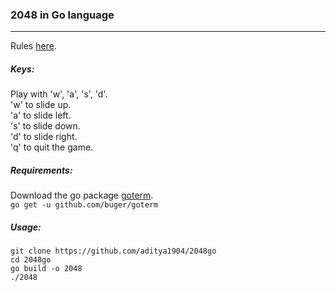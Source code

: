 ### 2048 in Go language
---
Rules [here](https://en.wikipedia.org/wiki/2048_(video_game)).

##### Keys:  
Play with 'w', 'a', 's', 'd'.  
'w' to slide up.  
'a' to slide left.  
's' to slide down.  
'd' to slide right.  
'q' to quit the game.  

##### Requirements:  
Download the go package [goterm](https://github.com/buger/goterm).  
`go get -u github.com/buger/goterm`

##### Usage:
```
git clone https://github.com/aditya1904/2048go  
cd 2048go  
go build -o 2048  
./2048
```  
